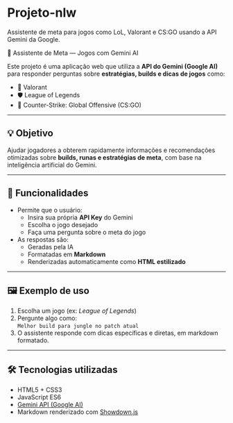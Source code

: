 # Projeto-nlw
Assistente de meta para jogos como LoL, Valorant e CS:GO usando a API Gemini da Google.

🧠 Assistente de Meta — Jogos com Gemini AI

Este projeto é uma aplicação web que utiliza a **API do Gemini (Google AI)** para responder perguntas sobre **estratégias, builds e dicas de jogos** como:

- 🎯 Valorant  
- 🛡️ League of Legends  
- 🔫 Counter-Strike: Global Offensive (CS:GO)

---

## 💡 Objetivo

Ajudar jogadores a obterem rapidamente informações e recomendações otimizadas sobre **builds, runas e estratégias de meta**, com base na inteligência artificial do Gemini.

---

## 🚀 Funcionalidades

- Permite que o usuário:
  - Insira sua própria **API Key** do Gemini
  - Escolha o jogo desejado
  - Faça uma pergunta sobre o meta do jogo
- As respostas são:
  - Geradas pela IA
  - Formatadas em **Markdown**
  - Renderizadas automaticamente como **HTML estilizado**

---

## 🖼️ Exemplo de uso

1. Escolha um jogo (ex: *League of Legends*)
2. Pergunte algo como:  
   `Melhor build para jungle no patch atual`
3. O assistente responde com dicas específicas e diretas, em markdown formatado.

---

## 🛠️ Tecnologias utilizadas

- HTML5 + CSS3
- JavaScript ES6
- [Gemini API (Google AI)](https://ai.google.dev)
- Markdown renderizado com [Showdown.js](https://github.com/showdownjs/showdown)
